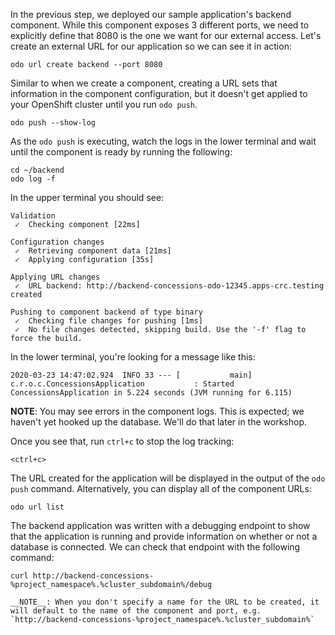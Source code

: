 In the previous step, we deployed our sample application's backend component. While this component exposes 3 different ports, we need to explicitly define that 8080 is the one we want for our external access. Let's create an external URL for our application so we can see it in action:

```execute-1
odo url create backend --port 8080
```

Similar to when we create a component, creating a URL sets that information in the component configuration, but it doesn't get applied to your OpenShift cluster until you run `odo push`.

```execute-1
odo push --show-log
```

As the `odo push` is executing, watch the logs in the lower terminal and wait until the component is ready by running the following:

```execute-2
cd ~/backend
odo log -f
```

In the upper terminal you should see:

```
Validation
 ✓  Checking component [22ms]

Configuration changes
 ✓  Retrieving component data [21ms]
 ✓  Applying configuration [35s]

Applying URL changes
 ✓  URL backend: http://backend-concessions-odo-12345.apps-crc.testing created

Pushing to component backend of type binary
 ✓  Checking file changes for pushing [1ms]
 ✓  No file changes detected, skipping build. Use the '-f' flag to force the build.
```

In the lower terminal, you're looking for a message like this:

```
2020-03-23 14:47:02.924  INFO 33 --- [           main] c.r.o.c.ConcessionsApplication           : Started ConcessionsApplication in 5.224 seconds (JVM running for 6.115)
```

__NOTE__: You may see errors in the component logs. This is expected; we haven't yet hooked up the database. We'll do that later in the workshop.

Once you see that, run `ctrl+c` to stop the log tracking:

```execute-2
<ctrl+c>
```

The URL created for the application will be displayed in the output of the `odo push` command. Alternatively, you can display all of the component URLs:

```execute-1
odo url list
```

The backend application was written with a debugging endpoint to show that the application is running and provide information on whether or not a database is connected. We can check that endpoint with the following command:

```execute-1
curl http://backend-concessions-%project_namespace%.%cluster_subdomain%/debug

__NOTE__: When you don't specify a name for the URL to be created, it will default to the name of the component and port, e.g. `http://backend-concessions-%project_namespace%.%cluster_subdomain%`
